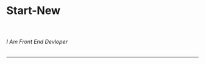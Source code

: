# Start-New
<title>HI..!! I'M SNEHAL JADHAV.</title>
<br>
<h6><front-color:"red">I Am Front End Devloper</h6>
<hr>
